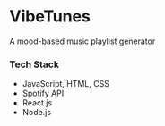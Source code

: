 VibeTunes
===

A mood-based music playlist generator

### Tech Stack
* JavaScript, HTML, CSS
* Spotify API
* React.js
* Node.js
